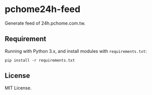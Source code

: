 # pchome24h-feed

Generate feed of 24h.pchome.com.tw.

## Requirement

Running with Python 3.x, and install modules with `requirements.txt`:

    pip install -r requirements.txt

## License

MIT License.
